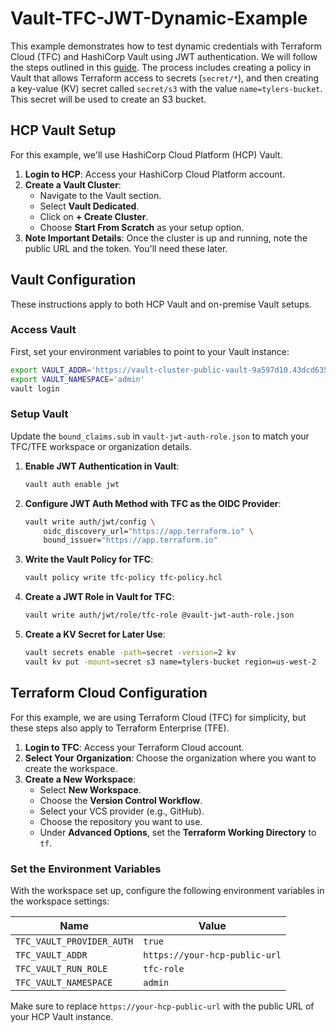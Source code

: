 # Vault-TFC-JWT-Dynamic-Example

This example demonstrates how to test dynamic credentials with Terraform Cloud (TFC) and HashiCorp Vault using JWT authentication. We will follow the steps outlined in this [guide](https://developer.hashicorp.com/terraform/cloud-docs/workspaces/dynamic-provider-credentials/vault-configuration). The process includes creating a policy in Vault that allows Terraform access to secrets (`secret/*`), and then creating a key-value (KV) secret called `secret/s3` with the value `name=tylers-bucket`. This secret will be used to create an S3 bucket.

## HCP Vault Setup

For this example, we'll use HashiCorp Cloud Platform (HCP) Vault.

1. **Login to HCP**: Access your HashiCorp Cloud Platform account.
2. **Create a Vault Cluster**:
   - Navigate to the Vault section.
   - Select **Vault Dedicated**.
   - Click on **+ Create Cluster**.
   - Choose **Start From Scratch** as your setup option.
3. **Note Important Details**: Once the cluster is up and running, note the public URL and the token. You'll need these later.

## Vault Configuration

These instructions apply to both HCP Vault and on-premise Vault setups.

### Access Vault

First, set your environment variables to point to your Vault instance:

```bash
export VAULT_ADDR='https://vault-cluster-public-vault-9a597d10.43dcd635.z1.hashicorp.cloud:8200'
export VAULT_NAMESPACE='admin'
vault login
```

### Setup Vault

Update the `bound_claims.sub` in `vault-jwt-auth-role.json` to match your TFC/TFE workspace or organization details.

1. **Enable JWT Authentication in Vault**:
   ```bash
   vault auth enable jwt
   ```

2. **Configure JWT Auth Method with TFC as the OIDC Provider**:
   ```bash
   vault write auth/jwt/config \
       oidc_discovery_url="https://app.terraform.io" \
       bound_issuer="https://app.terraform.io"
   ```

3. **Write the Vault Policy for TFC**:
   ```bash
   vault policy write tfc-policy tfc-policy.hcl
   ```

4. **Create a JWT Role in Vault for TFC**:
   ```bash
   vault write auth/jwt/role/tfc-role @vault-jwt-auth-role.json
   ```

5. **Create a KV Secret for Later Use**:
   ```bash
   vault secrets enable -path=secret -version=2 kv
   vault kv put -mount=secret s3 name=tylers-bucket region=us-west-2
   ```

## Terraform Cloud Configuration

For this example, we are using Terraform Cloud (TFC) for simplicity, but these steps also apply to Terraform Enterprise (TFE).

1. **Login to TFC**: Access your Terraform Cloud account.
2. **Select Your Organization**: Choose the organization where you want to create the workspace.
3. **Create a New Workspace**:
   - Select **New Workspace**.
   - Choose the **Version Control Workflow**.
   - Select your VCS provider (e.g., GitHub).
   - Choose the repository you want to use.
   - Under **Advanced Options**, set the **Terraform Working Directory** to `tf`.

### Set the Environment Variables

With the workspace set up, configure the following environment variables in the workspace settings:

| Name                      | Value                         |
|---------------------------|-------------------------------|
| `TFC_VAULT_PROVIDER_AUTH` | `true`                        |
| `TFC_VAULT_ADDR`          | `https://your-hcp-public-url` |
| `TFC_VAULT_RUN_ROLE`      | `tfc-role`                    |
| `TFC_VAULT_NAMESPACE`     | `admin`                       |

Make sure to replace `https://your-hcp-public-url` with the public URL of your HCP Vault instance.

